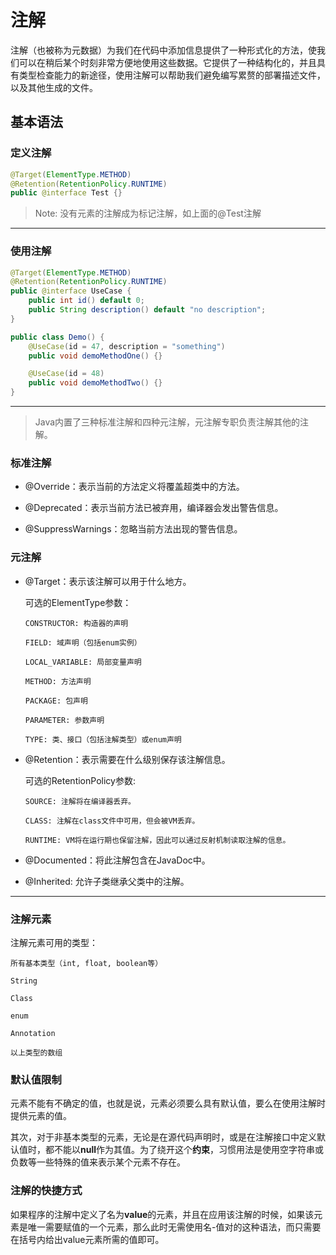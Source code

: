 # 注解

注解（也被称为元数据）为我们在代码中添加信息提供了一种形式化的方法，使我们可以在稍后某个时刻非常方便地使用这些数据。它提供了一种结构化的，并且具有类型检查能力的新途径，使用注解可以帮助我们避免编写累赘的部署描述文件，以及其他生成的文件。

## 基本语法

### 定义注解

```java
@Target(ElementType.METHOD)
@Retention(RetentionPolicy.RUNTIME)
public @interface Test {}
```

> Note: 没有元素的注解成为标记注解，如上面的@Test注解

---

### 使用注解

```java
@Target(ElementType.METHOD)
@Retention(RetentionPolicy.RUNTIME)
public @interface UseCase {
    public int id() default 0;
    public String description() default "no description";
}

public class Demo() {
    @UseCase(id = 47, description = "something")
    public void demoMethodOne() {}

    @UseCase(id = 48)
    public void demoMethodTwo() {}
}
```

---

> Java内置了三种标准注解和四种元注解，元注解专职负责注解其他的注解。

### 标准注解

- @Override：表示当前的方法定义将覆盖超类中的方法。

- @Deprecated：表示当前方法已被弃用，编译器会发出警告信息。

- @SuppressWarnings：忽略当前方法出现的警告信息。

### 元注解

- @Target：表示该注解可以用于什么地方。

    可选的ElementType参数：

    ```no
    CONSTRUCTOR: 构造器的声明

    FIELD: 域声明（包括enum实例）

    LOCAL_VARIABLE: 局部变量声明

    METHOD: 方法声明

    PACKAGE: 包声明

    PARAMETER: 参数声明

    TYPE: 类、接口（包括注解类型）或enum声明
    ```

- @Retention：表示需要在什么级别保存该注解信息。

    可选的RetentionPolicy参数:

    ```no
    SOURCE: 注解将在编译器丢弃。

    CLASS: 注解在class文件中可用，但会被VM丢弃。

    RUNTIME: VM将在运行期也保留注解，因此可以通过反射机制读取注解的信息。
    ```

- @Documented：将此注解包含在JavaDoc中。

- @Inherited: 允许子类继承父类中的注解。

---

### 注解元素

注解元素可用的类型：

```no
所有基本类型（int, float, boolean等）

String

Class

enum

Annotation

以上类型的数组
```

### 默认值限制

元素不能有不确定的值，也就是说，元素必须要么具有默认值，要么在使用注解时提供元素的值。

其次，对于非基本类型的元素，无论是在源代码声明时，或是在注解接口中定义默认值时，都不能以**null**作为其值。为了绕开这个**约束**，习惯用法是使用空字符串或负数等一些特殊的值来表示某个元素不存在。

### 注解的快捷方式

如果程序的注解中定义了名为**value**的元素，并且在应用该注解的时候，如果该元素是唯一需要赋值的一个元素，那么此时无需使用名-值对的这种语法，而只需要在括号内给出value元素所需的值即可。
